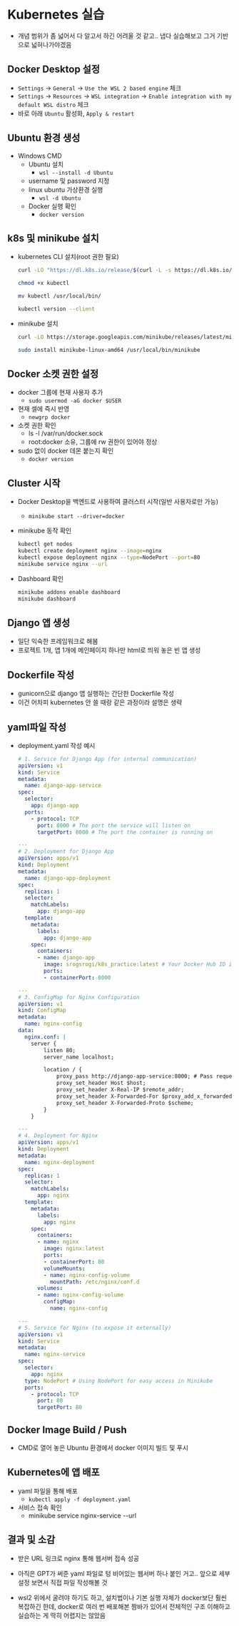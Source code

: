 # Kubernetes 실습

- 개념 범위가 좀 넓어서 다 알고서 하긴 어려울 것 같고.. 냅다 실습해보고 그거 기반으로 넓혀나가야겠음



## Docker Desktop 설정

- `Settings` -> `General` -> `Use the WSL 2 based engine` 체크
- `Settings` -> `Resources` -> `WSL integration` -> `Enable integration with my default WSL distro` 체크
- 바로 아래 `Ubuntu` 활성화, `Apply & restart`



## Ubuntu 환경 생성

- Windows CMD
  - Ubuntu 설치
    - `wsl --install -d Ubuntu`
  - username 및 password 지정
  - linux ubuntu 가상환경 실행
    - `wsl -d Ubuntu`
  - Docker 실행 확인
    - `docker version`



## k8s 및 minikube 설치

- kubernetes CLI 설치(root 권한 필요)

  ```bash
  curl -LO "https://dl.k8s.io/release/$(curl -L -s https://dl.k8s.io/release/stable.txt)/bin/linux/amd64/kubectl"
  
  chmod +x kubectl
  
  mv kubectl /usr/local/bin/
  
  kubectl version --client
  ```



- minikube 설치

  ```bash
  curl -LO https://storage.googleapis.com/minikube/releases/latest/minikube-linux-amd64
  
  sudo install minikube-linux-amd64 /usr/local/bin/minikube
  ```



## Docker 소켓 권한 설정

- docker 그룹에 현재 사용자 추가
  - `sudo usermod -aG docker $USER`
- 현재 셀에 즉시 반영
  - `newgrp docker`
- 소켓 권한 확인
  - ls -l /var/run/docker.sock
  - root:docker 소유, 그룹에 rw 권한이 있어야 정상
- sudo 없이 docker 데몬 붙는지 확인
  - `docker version`



## Cluster 시작

- Docker Desktop을 백엔드로 사용하여 클러스터 시작(일반 사용자로만 가능)
  - `minikube start --driver=docker`

- minikube 동작 확인

  ```bash
  kubectl get nodes
  kubectl create deployment nginx --image=nginx
  kubectl expose deployment nginx --type=NodePort --port=80
  minikube service nginx --url
  ```

- Dashboard 확인

  ```bash
  minikube addons enable dashboard
  minikube dashboard
  ```

  

## Django 앱 생성

- 일단 익숙한 프레임워크로 해봄
- 프로젝트 1개, 앱 1개에 메인페이지 하나만 html로 띄워 놓은 빈 앱 생성



## Dockerfile 작성

- gunicorn으로 django 앱 실행하는 간단한 Dockerfile 작성
- 이건 어차피 kubernetes 안 쓸 때랑 같은 과정이라 설명은 생략



## yaml파일 작성

- deployment.yaml 작성 예시

  ```yaml
  # 1. Service for Django App (for internal communication)
  apiVersion: v1
  kind: Service
  metadata:
    name: django-app-service
  spec:
    selector:
      app: django-app
    ports:
      - protocol: TCP
        port: 8000 # The port the service will listen on
        targetPort: 8000 # The port the container is running on
  
  ---
  # 2. Deployment for Django App
  apiVersion: apps/v1
  kind: Deployment
  metadata:
    name: django-app-deployment
  spec:
    replicas: 1
    selector:
      matchLabels:
        app: django-app
    template:
      metadata:
        labels:
          app: django-app
      spec:
        containers:
        - name: django-app
          image: srogsrogi/k8s_practice:latest # Your Docker Hub ID is used here
          ports:
          - containerPort: 8000
  
  ---
  # 3. ConfigMap for Nginx Configuration
  apiVersion: v1
  kind: ConfigMap
  metadata:
    name: nginx-config
  data:
    nginx.conf: |
      server {
          listen 80;
          server_name localhost;
  
          location / {
              proxy_pass http://django-app-service:8000; # Pass requests to the Django service
              proxy_set_header Host $host;
              proxy_set_header X-Real-IP $remote_addr;
              proxy_set_header X-Forwarded-For $proxy_add_x_forwarded_for;
              proxy_set_header X-Forwarded-Proto $scheme;
          }
      }
  
  ---
  # 4. Deployment for Nginx
  apiVersion: apps/v1
  kind: Deployment
  metadata:
    name: nginx-deployment
  spec:
    replicas: 1
    selector:
      matchLabels:
        app: nginx
    template:
      metadata:
        labels:
          app: nginx
      spec:
        containers:
        - name: nginx
          image: nginx:latest
          ports:
          - containerPort: 80
          volumeMounts:
          - name: nginx-config-volume
            mountPath: /etc/nginx/conf.d
        volumes:
        - name: nginx-config-volume
          configMap:
            name: nginx-config
  
  ---
  # 5. Service for Nginx (to expose it externally)
  apiVersion: v1
  kind: Service
  metadata:
    name: nginx-service
  spec:
    selector:
      app: nginx
    type: NodePort # Using NodePort for easy access in Minikube
    ports:
      - protocol: TCP
        port: 80
        targetPort: 80
  ```

  

## Docker Image Build / Push

- CMD로 열어 놓은 Ubuntu 환경에서 docker 이미지 빌드 및 푸시



## Kubernetes에 앱 배포

- yaml 파일을 통해 배포
  - `kubectl apply -f deployment.yaml`
- 서비스 접속 확인
  - minikube service nginx-service --url



## 결과 및 소감

- 받은 URL 링크로 nginx 통해 웹서버 접속 성공

- 아직은 GPT가 써준 yaml 파일로 텅 비어있는 웹서버 하나 붙인 거고.. 앞으로 세부 설정 보면서 직접 파일 작성해볼 것
- wsl2 위에서 굴려야 하기도 하고, 설치법이나 기본 실행 자체가 docker보단 훨씬 복잡하긴 한데, docker로 여러 번 배포해본 짬바가 있어서 전체적인 구조 이해하고 실습하는 게 딱히 어렵지는 않았음